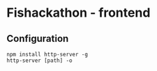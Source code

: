 # Fishackathon - frontend

## Configuration

```
npm install http-server -g
http-server [path] -o
```
